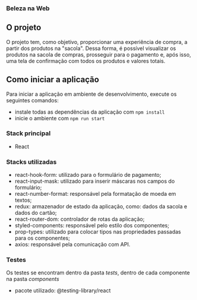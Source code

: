 ### Beleza na Web

## O projeto

O projeto tem, como objetivo, proporcionar uma experiência de compra, a partir dos produtos na "sacola".
Dessa forma, é possível visualizar os produtos na sacola de compras, prosseguir para o pagamento e, após isso,
uma tela de confirmação com todos os produtos e valores totais.

## Como iniciar a aplicação
Para iniciar a aplicação em ambiente de desenvolvimento, execute os seguintes comandos:

* instale todas as dependências da aplicação com `npm install`
* inicie o ambiente com `npm run start`

### Stack principal
- React

### Stacks utilizadas

- react-hook-form: utilizado para o formulário de pagamento;
- react-input-mask: utilizado para inserir máscaras nos campos do formulário;
- react-number-format: responsável pela formatação de moeda em textos;
- redux: armazenador de estado da aplicação, como: dados da sacola e dados do cartão;
- react-router-dom: controlador de rotas da aplicação;
- styled-components: responsável pelo estilo dos componentes;
- prop-types: utilizado para colocar tipos nas propriedades passadas para os componentes;
- axios: responsável pela comunicação com API.

### Testes

Os testes se encontram dentro da pasta *tests*, dentro de cada componente na pasta *components*
- pacote utilizado: @testing-library/react

